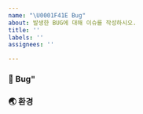 ```yaml
---
name: "\U0001F41E Bug"
about: 발생한 BUG에 대해 이슈를 작성하시오.
title: ''
labels: ''
assignees: ''

---
```


### 🐞 Bug"
<!--발생한 버그에 대한 설명을 작성해 주세요.-->

###  🌏 환경
<!--버그가 발생한 환경에 대해 작성해 주세요..-->
